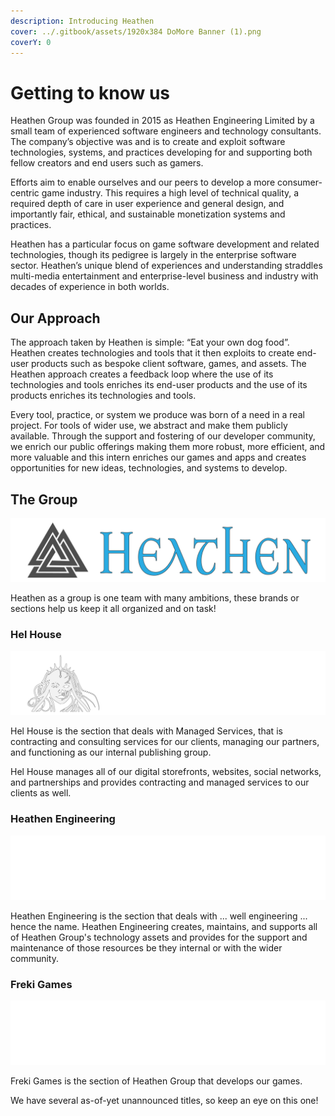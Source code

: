 ```yaml
---
description: Introducing Heathen
cover: ../.gitbook/assets/1920x384 DoMore Banner (1).png
coverY: 0
---
```


# Getting to know us

Heathen Group was founded in 2015 as Heathen Engineering Limited by a small team of experienced software engineers and technology consultants. The company’s objective was and is to create and exploit software technologies, systems, and practices developing for and supporting both fellow creators and end users such as gamers.

Efforts aim to enable ourselves and our peers to develop a more consumer-centric game industry. This requires a high level of technical quality, a required depth of care in user experience and general design, and importantly fair, ethical, and sustainable monetization systems and practices.

Heathen has a particular focus on game software development and related technologies, though its pedigree is largely in the enterprise software sector. Heathen’s unique blend of experiences and understanding straddles multi-media entertainment and enterprise-level business and industry with decades of experience in both worlds.

## Our Approach

The approach taken by Heathen is simple: “Eat your own dog food”. Heathen creates technologies and tools that it then exploits to create end-user products such as bespoke client software, games, and assets. The Heathen approach creates a feedback loop where the use of its technologies and tools enriches its end-user products and the use of its products enriches its technologies and tools.&#x20;

Every tool, practice, or system we produce was born of a need in a real project. For tools of wider use, we abstract and make them publicly available. Through the support and fostering of our developer community, we enrich our public offerings making them more robust, more efficient, and more valuable and this intern enriches our games and apps and creates opportunities for new ideas, technologies, and systems to develop.

## The Group

![](<../.gitbook/assets/Free Flat Heathen Group Banner.png>)

Heathen as a group is one team with many ambitions, these brands or sections help us keep it all organized and on task!

### Hel House

![](<../.gitbook/assets/Hel House Banner White.png>)

Hel House is the section that deals with Managed Services, that is contracting and consulting services for our clients, managing our partners, and functioning as our internal publishing group.

Hel House manages all of our digital storefronts, websites, social networks, and partnerships and provides contracting and managed services to our clients as well.

### Heathen Engineering

![](<../.gitbook/assets/Heathen Engineering Banner White.png>)

Heathen Engineering is the section that deals with ... well engineering ... hence the name. Heathen Engineering creates, maintains, and supports all of Heathen Group's technology assets and provides for the support and maintenance of those resources be they internal or with the wider community.

### Freki Games

![](<../.gitbook/assets/Freki Banner White.png>)

Freki Games is the section of Heathen Group that develops our games.

We have several as-of-yet unannounced titles, so keep an eye on this one!
